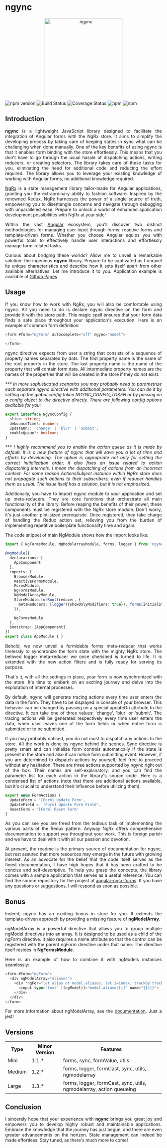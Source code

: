 <h1>ngync</h1>

<p align="center">
  <img src="https://raw.githubusercontent.com/oleksii-shepel/angular-ngrx-forms/master/projects/ngync/src/maskot.png" alt="ngync" width="250"/>
</p>

  ![npm version](https://badge.fury.io/js/ngync.svg)
  ![Build Status](https://github.com/oleksii-shepel/angular-ngrx-forms/workflows/build/badge.svg)
  ![Coverage Status](https://coveralls.io/repos/github/oleksii-shepel/angular-ngrx-forms/badge.svg?branch=master)
  ![npm](https://img.shields.io/npm/dt/ngync.svg)
  ![npm](https://img.shields.io/npm/l/ngync.svg)

<h2>Introduction</h2>
<p>

</p>
<p align="justify">
<b>ngync</b> is a lightweight JavaScript library designed to facilitate the integration of Angular forms with the NgRx store. It aims to simplify the developing process by taking care of keeping states in sync what can be challenging when done manually. One of the key benefits of using ngync is that it enables form binding with the store effortlessly. This means that you don't have to go through the usual hassle of dispatching actions, writing reducers, or creating selectors. The library takes care of these tasks for you, eliminating the need for additional code and reducing the effort required. The library allows you to leverage your existing knowledge of working with Angular forms, no additional knowledge required.
</p>
<p align="justify">
<a href="https://ngrx.io/">NgRx</a> is a state management library tailor-made for Angular applications, granting you the extraordinary ability to fashion software. Inspired by the renowned Redux, NgRx harnesses the power of a single source of truth, empowering you to disentangle concerns and navigate through debugging with unparalleled ease. Prepare to unlock a world of enhanced application development possibilities with NgRx at your side!
</p>
<p align="justify">
Within the vast <a href="https://angular.io/">Angular</a> ecosystem, you'll discover two distinct methodologies for managing user input through forms: reactive forms and template-driven forms. Whether you choose Angular equips you with powerful tools to effectively handle user interactions and effortlessly manage form-related tasks.
</p>
<p align="justify">
Curious about bridging these worlds? Allow me to unveil a remarkable solution: the ingenious <b>ngync</b> library. Prepare to be captivated as I unravel its unique characteristics and describe how it sets itself apart from other available alternatives. Let me introduce it to you. Application example is available at <a href="https://oleksii-shepel.github.io/angular-ngrx-forms/">Github Pages</a>.</p>
<h2>Usage</h2>
<p align="justify">
If you know how to work with NgRx, you will also be comfortable using ngync. All you need to do is declare ngync directive on the form and provide it with the store path. This magic spell ensures that your form data finds a safe place throughout your application's execution. Here is an example of common form definition:
</p>

```typescript
<form #form="ngForm" autocomplete="off" ngync="model">
  ...
</form>
```

<p align="justify">
ngync directive expects from user a string that consists of a sequence of property names separated by dots. The first property name is the name of the root property in the store. The last property name is the name of the property that will contain form data. All intermediate property names are the names of the properties that will be created in the store if they do not exist.
</p>
<p align="justify">
<i>*** In more sophisticated scenarios you may probably need to parametrize each separate ngync directive with additional parameters. You can do it by setting up the global config token NGYNC_CONFIG_TOKEN or by passing on a config object to the directive directly. There are following config options available for you:</i>
</p>

```typescript
export interface NgyncConfig {
  slice: string;
  debounceTime?: number;
  updateOn?: 'change' | 'blur' | 'submit';
  enableQueue?: boolean;
}
```
<p align="justify">
<i>*** I highly recommend you to enable the action queue as it is made by default. It is a new feature of ngync that will save you a lot of time and efforts by developing. The option is appropriate not only for setting the correct initialization order, it also fixes an issue related to action dispatching internals. I mean the dispatching of actions from an incorrect context. For some reason ActionsSubject instance within NgRx store does not propagate such actions to their subscribers, even if reducer handles them as usual. The issue itself has a solution, but it is not emphasized.</i>
</p>
<p align="justify">
Additionally, you have to import ngync module to your application and set up meta-reducers. They are core functions that orchestrate all main functionality of the library. Before reaping the benefits of their power, these components must be registered with the NgRx store module. Don't worry, it's just another pint-sized prerequisite. Once registered, they take charge of handling the Redux action set, relieving you from the burden of implementing repetitive boilerplate functionality time and again.
</p>
<p align="justify">
The code snippet of main NgModule shows how the import looks like:
</p>

```typescript
import { NgFormsModule, NgModelArrayModule, forms, logger } from 'ngync';

@NgModule({
  declarations: [
    AppComponent
  ],
  imports: [
    BrowserModule,
    ReactiveFormsModule,
    FormsModule,
    NgFormsModule,
    NgModelArrayModule,
    StoreModule.forRoot(reducer, {
      metaReducers: [logger({showOnlyModifiers: true}), forms(initialState)]
    }),

    NgFormsModule
  ],
  bootstrap: [AppComponent]
})
export class AppModule { }
```

<p align="justify">
Behold, we now unveil a formidable forms meta-reducer that works tirelessly to synchronize the form state with the mighty NgRx store. The beloved logger meta-reducer we once cherished is turned to life. It is extended with the new action filters and is fully ready for serving its purpose.
</p>
<p align="justify">
That's it, with all the settings in place, your form is now synchronized with the store. It's time to embark on an exciting journey and delve into the exploration of internal processes.
</p>
<p align="justify">
By default, ngync will generate tracing actions every time user enters the data in the form. They have to be displayed in console of your browser. This behavior can be changed by passing on a special updateOn attribute to the directive. It can take one of three values: 'change', 'blur' or 'submit'. The tracing actions will be generated respectively every time user enters the data, when user leaves one of the form fields or when entire form is submitted or to be submitted.
</p>
<p align="justify">
If you may probably noticed, you do not must to dispatch any actions to the store. All the work is done by ngync behind the scenes. Sync directive is pretty smart and can initialize form controls automatically if the state is present in the store and also it can notice form submitting event. However, if you are determined to dispatch actions by yourself, feel free to proceed without any hesitation. There are three actions supported by ngync right out of the box. Their names are self-explanatory, and you can find the parameter list for each action in the library's source code. Here is a condensed list of actions (note that there are additional actions available, but it's crucial to understand their influence before utilizing them):
</p>

```typescript
export enum FormActions {
  UpdateForm = '[Form] Update Form',
  UpdateField = '[Form] Update Form Field',
  ResetForm = '[Form] Reset Form'
}
```

<p align="justify">
As you can see you are freed from the tedious task of implementing the various parts of the Redux pattern. Anyway NgRx offers comprehensive documentation to support you throughout your work. This is foreign parish and we have to deal with it with all our passion and devotion.
</p>
<p align="justify">
At present, the readme is the primary source of documentation for ngync, but rest assured that more resources may emerge in the future with growing interest. As an advocate for the belief that the code itself serves as the finest documentation, I have high hopes that it has been crafted to be concise and self-descriptive. To help you grasp the concepts, the library comes with a sample application that serves as a useful reference. You can find the source repository for the project at <a href="https://github.com/oleksii-shepel/angular-ngrx-forms.git">angular-ngrx-forms</a>. If you have any questions or suggestions, I will respond as soon as possible.
</p>
<h2>Bonus</h2>
<p align="justify">
Indeed, ngync has an exciting bonus in store for you. It extends the template-driven approach by providing a missing feature of <b>ngModelArray</b>.
</p>
<p align="justify">
ngModelArray is a powerful directive that allows you to group multiple ngModel directives into an array. It is designed to be used as a child of the ngForm directive. It also requires a name attribute so that the control can be registered with the parent ngForm directive under that name. The directive itself resides in <b>NgFormsModule</b>.
</p>
<p align="justify">
Here is an example of how to combine it with ngModels instances seamlessly:
</p>

```typescript
<form #form="ngForm">
  <div ngModelArray="aliases">
    <div *ngFor="let alias of model.aliases; let i=index; trackBy:trackById;">
      <input type="text" [(ngModel)]="model.aliases[i]" name="{{i}}">
    </div>
  </div>
</form>
```

<p align="justify">
For more information about ngModelArray, see the <a href="https://angular.io/api/forms/NgModelArray">documentation</a>. Just a jest!
</p>
<h2>Versions</h2>
<table>
  <tr>
    <th>Type</th>
    <th>Minor Version</th>
    <th>Features</th>
  </tr>
  <tr>
    <td>Mini</td>
    <td>1.1.*</td>
    <td>forms, sync, formValue, utils</td>
  </tr>
  <tr>
    <td>Medium</td>
    <td>1.2.*</td>
    <td>forms, logger, formCast, sync, utils, ngmodelarray</td>
  </tr>
  <tr>
    <td>Large</td>
    <td>1.3.*</td>
    <td>forms, logger, formCast, sync, utils, ngmodelarray, action queueing</td>
  </tr>
</table>
<h2>Conclusion</h2>
<p align="justify">
I sincerely hope that your experience with <b>ngync</b> brings you great joy and empowers you to develop highly robust and maintainable applications. Embrace the knowledge that the journey has just begun, and there are even greater advancements on the horizon. State management can indeed be made effortless. Stay tuned, as there's much more to come!
</p>

